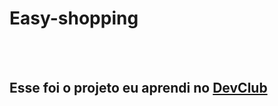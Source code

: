 <h1>Easy-shopping</h1>
<br>
<br>
<h2>Esse foi o projeto eu aprendi no <a href="https://rodolfomori.com.br/">DevClub</a></h2>
